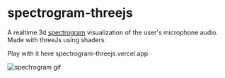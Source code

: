 # spectrogram-threejs
A realtime 3d [spectrogram](https://en.wikipedia.org/wiki/Spectrogram) visualization of the user's microphone audio.
Made with threeJs using shaders.

Play with it here spectrogram-threejs.vercel.app 

![spectrogram gif](https://github.com/yzdbg/spectrogram-threejs/blob/master/assets/spectrogram-demo.gif?raw=true)
